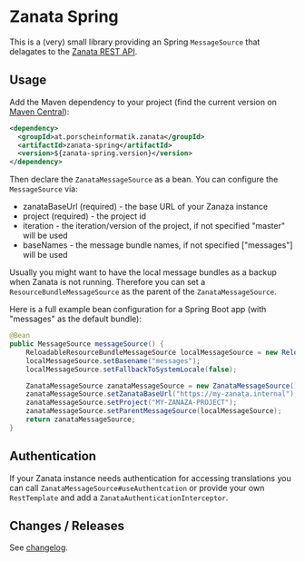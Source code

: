 # Zanata Spring

This is a (very) small library providing an Spring `MessageSource` that
delagates to the [Zanata REST API](https://zanata.ci.cloudbees.com/job/zanata-api-site/site/zanata-common-api/rest-api-docs/index.html).

## Usage

Add the Maven dependency to your project (find the current version on [Maven Central](https://search.maven.org/search?q=g:at.porscheinformatik.zanata%20AND%20a:zanata-spring&core=gav)):

```xml
<dependency>
  <groupId>at.porscheinformatik.zanata</groupId>
  <artifactId>zanata-spring</artifactId>
  <version>${zanata-spring.version}</version>
</dependency>
```

Then declare the `ZanataMessageSource` as a bean. You can configure the `MessageSource` via:

 - zanataBaseUrl (required) - the base URL of your Zanaza instance
 - project (required) - the project id
 - iteration - the iteration/version of the project, if not specified "master" will be used
 - baseNames - the message bundle names,  if not specified ["messages"] will be used

Usually you might want to have the local message bundles as a backup when Zanata is not running. Therefore you can set
a `ResourceBundleMessageSource` as the parent of the `ZanataMessageSource`.

Here is a full example bean configuration for a Spring Boot app (with "messages" as the default bundle):

```java
@Bean
public MessageSource messageSource() {
    ReloadableResourceBundleMessageSource localMessageSource = new ReloadableResourceBundleMessageSource();
    localMessageSource.setBasename("messages");
    localMessageSource.setFallbackToSystemLocale(false);

    ZanataMessageSource zanataMessageSource = new ZanataMessageSource();
    zanataMessageSource.setZanataBaseUrl("https://my-zanata.internal");
    zanataMessageSource.setProject("MY-ZANAZA-PROJECT");
    zanataMessageSource.setParentMessageSource(localMessageSource);
    return zanataMessageSource;
}
```

## Authentication

If your Zanata instance needs authentication for accessing translations you can call `ZanataMessageSource#useAuthentcation` or provide your own `RestTemplate` and add a `ZanataAuthenticationInterceptor`.


## Changes / Releases

See [changelog](CHANGELOG.md).
